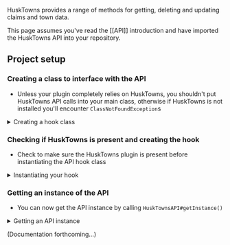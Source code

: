 HuskTowns provides a range of methods for getting, deleting and updating claims and town data.

This page assumes you've read the [[API]] introduction and have imported the HuskTowns API into your repository.

## Project setup
### Creating a class to interface with the API
- Unless your plugin completely relies on HuskTowns, you shouldn't put HuskTowns API calls into your main class, otherwise if HuskTowns is not installed you'll encounter `ClassNotFoundException`s

<details>
<summary>Creating a hook class</summary>

```java
public class HuskTownsAPIHook {

    public HuskTownsAPIHook() {
        // Ready to do stuff with the API
    }

}
```
</details>

### Checking if HuskTowns is present and creating the hook
- Check to make sure the HuskTowns plugin is present before instantiating the API hook class

<details>
<summary>Instantiating your hook</summary>

```java
public class MyPlugin extends JavaPlugin {

    public HuskTownsAPIHook huskTownsHook;

    @Override
    public void onEnable() {
        if (Bukkit.getPluginManager().getPlugin("HuskTowns") != null) {
            this.huskTownsHook = new HuskTownsAPIHook();
        }
    }
}
```
</details>

### Getting an instance of the API
- You can now get the API instance by calling `HuskTownsAPI#getInstance()`

<details>
<summary>Getting an API instance</summary>

```java
import net.william278.husktowns.api.HuskTownsAPI;

public class HuskTownsAPIHook {

    private final HuskTownsAPI huskTownsAPI;

    public HuskTownsAPIHook() {
        this.huskTownsAPI = HuskTownsAPI.getInstance();
    }

}
```
</details>

(Documentation forthcoming...)